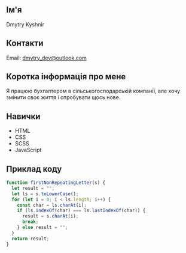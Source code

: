 ## Ім'я
Dmytry Kyshnir

## Контакти
Email: dmytry_dev@outlook.com

## Коротка інформація про мене
Я працюю бухгалтером в сільськогосподарській компанії, але хочу змінити своє життя і спробувати щось нове.

## Навички
- HTML
- CSS
- SCSS
- JavaScript

## Приклад коду
```javascript
function firstNonRepeatingLetter(s) {
  let result = "";
  let ls = s.toLowerCase();
  for (let i = 0; i < ls.length; i++) {
    const char = ls.charAt(i);
    if (ls.indexOf(char) === ls.lastIndexOf(char)) {
      result = s.charAt(i);
      break;
    } else result = "";
  }
  return result;
}
